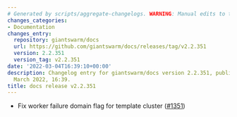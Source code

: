 ```yaml
---
# Generated by scripts/aggregate-changelogs. WARNING: Manual edits to this files will be overwritten.
changes_categories:
- Documentation
changes_entry:
  repository: giantswarm/docs
  url: https://github.com/giantswarm/docs/releases/tag/v2.2.351
  version: 2.2.351
  version_tag: v2.2.351
date: '2022-03-04T16:39:10+00:00'
description: Changelog entry for giantswarm/docs version 2.2.351, published on 04
  March 2022, 16:39.
title: docs release v2.2.351
---
```


- Fix worker failure domain flag for template cluster ([#1351](https://github.com/giantswarm/docs/pull/1351))
